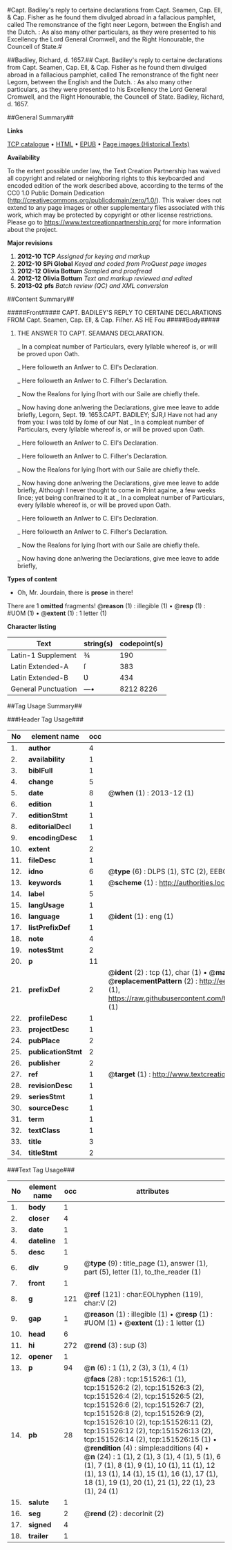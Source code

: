 #Capt. Badiley's reply to certaine declarations from Capt. Seamen, Cap. Ell, & Cap. Fisher as he found them divulged abroad in a fallacious pamphlet, called The remonstrance of the fight neer Legorn, between the English and the Dutch. : As also many other particulars, as they were presented to his Excellency the Lord General Cromwell, and the Right Honourable, the Councell of State.#

##Badiley, Richard, d. 1657.##
Capt. Badiley's reply to certaine declarations from Capt. Seamen, Cap. Ell, & Cap. Fisher as he found them divulged abroad in a fallacious pamphlet, called The remonstrance of the fight neer Legorn, between the English and the Dutch. : As also many other particulars, as they were presented to his Excellency the Lord General Cromwell, and the Right Honourable, the Councell of State.
Badiley, Richard, d. 1657.

##General Summary##

**Links**

[TCP catalogue](http://www.ota.ox.ac.uk/tcp/)  • 
[HTML](http://tei.it.ox.ac.uk/tcp/Texts-HTML/free/A77/A77159.html)  • 
[EPUB](http://tei.it.ox.ac.uk/tcp/Texts-EPUB/free/A77/A77159.epub) • 
[Page images (Historical Texts)](https://historicaltexts.jisc.ac.uk/eebo-43077468e)

**Availability**

To the extent possible under law, the Text Creation Partnership has waived all copyright and related or neighboring rights to this keyboarded and encoded edition of the work described above, according to the terms of the CC0 1.0 Public Domain Dedication (http://creativecommons.org/publicdomain/zero/1.0/). This waiver does not extend to any page images or other supplementary files associated with this work, which may be protected by copyright or other license restrictions. Please go to https://www.textcreationpartnership.org/ for more information about the project.

**Major revisions**

1. __2012-10__ __TCP__ *Assigned for keying and markup*
1. __2012-10__ __SPi Global__ *Keyed and coded from ProQuest page images*
1. __2012-12__ __Olivia Bottum__ *Sampled and proofread*
1. __2012-12__ __Olivia Bottum__ *Text and markup reviewed and edited*
1. __2013-02__ __pfs__ *Batch review (QC) and XML conversion*

##Content Summary##

#####Front#####
CAPT. BADILEY'S REPLY TO CERTAINE DECLARATIONS FROM Capt. Seamen, Cap. Ell, & Cap. Fiſher. AS HE Fou
#####Body#####

1. THE ANSWER TO CAPT. SEAMANS DECLARATION.

    _ In a compleat number of Particulars, every ſyllable whereof is, or will be proved upon Oath.

    _ Here followeth an Anſwer to C. Ell's Declaration.

    _ Here followeth an Anſwer to C. Fiſher's Declaration.

    _ Now the Reaſons for lying ſhort with our Saile are chiefly theſe.

    _ Now having done anſwering the Declarations, give mee leave to adde briefly,
Legorn, Sept. 19. 1653.CAPT. BADILEY; SJR,I Have not had any from you: I was told by ſome of our Nat
    _ In a compleat number of Particulars, every ſyllable whereof is, or will be proved upon Oath.

    _ Here followeth an Anſwer to C. Ell's Declaration.

    _ Here followeth an Anſwer to C. Fiſher's Declaration.

    _ Now the Reaſons for lying ſhort with our Saile are chiefly theſe.

    _ Now having done anſwering the Declarations, give mee leave to adde briefly,
Although I never thought to come in Print againe, a few weeks ſince; yet being conſtrained to it at 
    _ In a compleat number of Particulars, every ſyllable whereof is, or will be proved upon Oath.

    _ Here followeth an Anſwer to C. Ell's Declaration.

    _ Here followeth an Anſwer to C. Fiſher's Declaration.

    _ Now the Reaſons for lying ſhort with our Saile are chiefly theſe.

    _ Now having done anſwering the Declarations, give mee leave to adde briefly,

**Types of content**

  * Oh, Mr. Jourdain, there is **prose** in there!

There are 1 **omitted** fragments! 
 @__reason__ (1) : illegible (1)  •  @__resp__ (1) : #UOM (1)  •  @__extent__ (1) : 1 letter (1)

**Character listing**


|Text|string(s)|codepoint(s)|
|---|---|---|
|Latin-1 Supplement|¾|190|
|Latin Extended-A|ſ|383|
|Latin Extended-B|Ʋ|434|
|General Punctuation|—•|8212 8226|

##Tag Usage Summary##

###Header Tag Usage###

|No|element name|occ|attributes|
|---|---|---|---|
|1.|__author__|4||
|2.|__availability__|1||
|3.|__biblFull__|1||
|4.|__change__|5||
|5.|__date__|8| @__when__ (1) : 2013-12 (1)|
|6.|__edition__|1||
|7.|__editionStmt__|1||
|8.|__editorialDecl__|1||
|9.|__encodingDesc__|1||
|10.|__extent__|2||
|11.|__fileDesc__|1||
|12.|__idno__|6| @__type__ (6) : DLPS (1), STC (2), EEBO-CITATION (1), OCLC (1), VID (1)|
|13.|__keywords__|1| @__scheme__ (1) : http://authorities.loc.gov/ (1)|
|14.|__label__|5||
|15.|__langUsage__|1||
|16.|__language__|1| @__ident__ (1) : eng (1)|
|17.|__listPrefixDef__|1||
|18.|__note__|4||
|19.|__notesStmt__|2||
|20.|__p__|11||
|21.|__prefixDef__|2| @__ident__ (2) : tcp (1), char (1)  •  @__matchPattern__ (2) : ([0-9\-]+):([0-9IVX]+) (1), (.+) (1)  •  @__replacementPattern__ (2) : http://eebo.chadwyck.com/downloadtiff?vid=$1&page=$2 (1), https://raw.githubusercontent.com/textcreationpartnership/Texts/master/tcpchars.xml#$1 (1)|
|22.|__profileDesc__|1||
|23.|__projectDesc__|1||
|24.|__pubPlace__|2||
|25.|__publicationStmt__|2||
|26.|__publisher__|2||
|27.|__ref__|1| @__target__ (1) : http://www.textcreationpartnership.org/docs/. (1)|
|28.|__revisionDesc__|1||
|29.|__seriesStmt__|1||
|30.|__sourceDesc__|1||
|31.|__term__|1||
|32.|__textClass__|1||
|33.|__title__|3||
|34.|__titleStmt__|2||


###Text Tag Usage###

|No|element name|occ|attributes|
|---|---|---|---|
|1.|__body__|1||
|2.|__closer__|4||
|3.|__date__|1||
|4.|__dateline__|1||
|5.|__desc__|1||
|6.|__div__|9| @__type__ (9) : title_page (1), answer (1), part (5), letter (1), to_the_reader (1)|
|7.|__front__|1||
|8.|__g__|121| @__ref__ (121) : char:EOLhyphen (119), char:V (2)|
|9.|__gap__|1| @__reason__ (1) : illegible (1)  •  @__resp__ (1) : #UOM (1)  •  @__extent__ (1) : 1 letter (1)|
|10.|__head__|6||
|11.|__hi__|272| @__rend__ (3) : sup (3)|
|12.|__opener__|1||
|13.|__p__|94| @__n__ (6) : 1 (1), 2 (3), 3 (1), 4 (1)|
|14.|__pb__|28| @__facs__ (28) : tcp:151526:1 (1), tcp:151526:2 (2), tcp:151526:3 (2), tcp:151526:4 (2), tcp:151526:5 (2), tcp:151526:6 (2), tcp:151526:7 (2), tcp:151526:8 (2), tcp:151526:9 (2), tcp:151526:10 (2), tcp:151526:11 (2), tcp:151526:12 (2), tcp:151526:13 (2), tcp:151526:14 (2), tcp:151526:15 (1)  •  @__rendition__ (4) : simple:additions (4)  •  @__n__ (24) : 1 (1), 2 (1), 3 (1), 4 (1), 5 (1), 6 (1), 7 (1), 8 (1), 9 (1), 10 (1), 11 (1), 12 (1), 13 (1), 14 (1), 15 (1), 16 (1), 17 (1), 18 (1), 19 (1), 20 (1), 21 (1), 22 (1), 23 (1), 24 (1)|
|15.|__salute__|1||
|16.|__seg__|2| @__rend__ (2) : decorInit (2)|
|17.|__signed__|4||
|18.|__trailer__|1||

